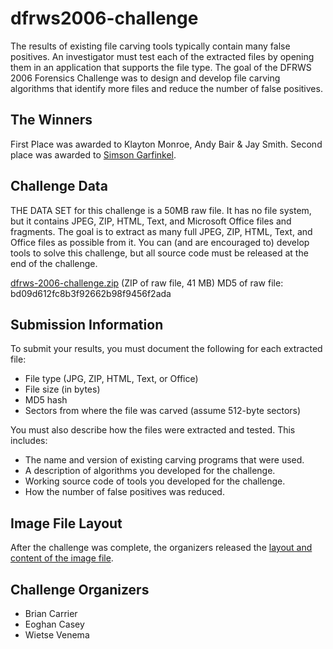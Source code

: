 # dfrws2006-challenge
The results of existing file carving tools typically contain many false positives. An investigator must test each of the extracted files by opening them in an application that supports the file type. The goal of the DFRWS 2006 Forensics Challenge was to design and develop file carving algorithms that identify more files and reduce the number of false positives.

## The Winners

First Place was awarded to Klayton Monroe, Andy Bair & Jay Smith.  Second place was awarded to [Simson Garfinkel](submissions/garfinkel-2006-challenge.zip).

## Challenge Data
THE DATA SET for this challenge is a 50MB raw file. It has no file system, but it contains JPEG, ZIP, HTML, Text, and Microsoft Office files and fragments. The goal is to extract as many full JPEG, ZIP, HTML, Text, and Office files as possible from it. You can (and are encouraged to) develop tools to solve this challenge, but all source code must be released at the end of the challenge.

[dfrws-2006-challenge.zip](https://www.dropbox.com/s/genp058scvl8hbp/dfrws-2006-challenge.zip?dl=0) (ZIP of raw file, 41 MB)
MD5 of raw file: bd09d612fc8b3f92662b98f9456f2ada

## Submission Information
To submit your results, you must document the following for each extracted file:

- File type (JPG, ZIP, HTML, Text, or Office)
- File size (in bytes)
- MD5 hash
- Sectors from where the file was carved (assume 512-byte sectors)

You must also describe how the files were extracted and tested. This includes:

- The name and version of existing carving programs that were used.
- A description of algorithms you developed for the challenge.
- Working source code of tools you developed for the challenge.
- How the number of false positives was reduced.

## Image File Layout

After the challenge was complete, the organizers released the [layout and content of the image file](file-image-layout.md).

## Challenge Organizers
- Brian Carrier
- Eoghan Casey
- Wietse Venema
